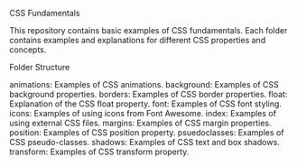 CSS Fundamentals

This repository contains basic examples of CSS fundamentals. Each folder contains examples and explanations for different CSS properties and concepts.

Folder Structure

animations: Examples of CSS animations.
background: Examples of CSS background properties.
borders: Examples of CSS border properties.
float: Explanation of the CSS float property.
font: Examples of CSS font styling.
icons: Examples of using icons from Font Awesome.
index: Examples of using external CSS files.
margins: Examples of CSS margin properties.
position: Examples of CSS position property.
psuedoclasses: Examples of CSS pseudo-classes.
shadows: Examples of CSS text and box shadows.
transform: Examples of CSS transform property.
